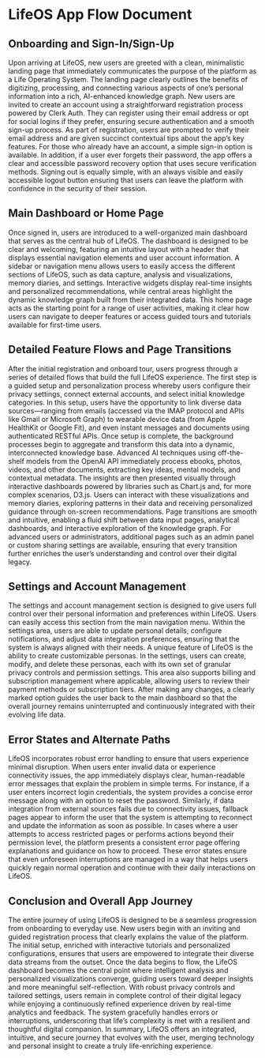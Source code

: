 # LifeOS App Flow Document

## Onboarding and Sign-In/Sign-Up
Upon arriving at LifeOS, new users are greeted with a clean, minimalistic landing page that immediately communicates the purpose of the platform as a Life Operating System. The landing page clearly outlines the benefits of digitizing, processing, and connecting various aspects of one’s personal information into a rich, AI-enhanced knowledge graph. New users are invited to create an account using a straightforward registration process powered by Clerk Auth. They can register using their email address or opt for social logins if they prefer, ensuring secure authentication and a smooth sign-up process. As part of registration, users are prompted to verify their email address and are given succinct contextual tips about the app’s key features. For those who already have an account, a simple sign-in option is available. In addition, if a user ever forgets their password, the app offers a clear and accessible password recovery option that uses secure verification methods. Signing out is equally simple, with an always visible and easily accessible logout button ensuring that users can leave the platform with confidence in the security of their session.

## Main Dashboard or Home Page
Once signed in, users are introduced to a well-organized main dashboard that serves as the central hub of LifeOS. The dashboard is designed to be clear and welcoming, featuring an intuitive layout with a header that displays essential navigation elements and user account information. A sidebar or navigation menu allows users to easily access the different sections of LifeOS, such as data capture, analysis and visualizations, memory diaries, and settings. Interactive widgets display real-time insights and personalized recommendations, while central areas highlight the dynamic knowledge graph built from their integrated data. This home page acts as the starting point for a range of user activities, making it clear how users can navigate to deeper features or access guided tours and tutorials available for first-time users.

## Detailed Feature Flows and Page Transitions
After the initial registration and onboard tour, users progress through a series of detailed flows that build the full LifeOS experience. The first step is a guided setup and personalization process whereby users configure their privacy settings, connect external accounts, and select initial knowledge categories. In this setup, users have the opportunity to link diverse data sources—ranging from emails (accessed via the IMAP protocol and APIs like Gmail or Microsoft Graph) to wearable device data (from Apple HealthKit or Google Fit), and even instant messages and documents using authenticated RESTful APIs. Once setup is complete, the background processes begin to aggregate and transform this data into a dynamic, interconnected knowledge base. Advanced AI techniques using off-the-shelf models from the OpenAI API immediately process ebooks, photos, videos, and other documents, extracting key ideas, mental models, and contextual metadata. The insights are then presented visually through interactive dashboards powered by libraries such as Chart.js and, for more complex scenarios, D3.js. Users can interact with these visualizations and memory diaries, exploring patterns in their data and receiving personalized guidance through on-screen recommendations. Page transitions are smooth and intuitive, enabling a fluid shift between data input pages, analytical dashboards, and interactive exploration of the knowledge graph. For advanced users or administrators, additional pages such as an admin panel or custom sharing settings are available, ensuring that every transition further enriches the user’s understanding and control over their digital legacy.

## Settings and Account Management
The settings and account management section is designed to give users full control over their personal information and preferences within LifeOS. Users can easily access this section from the main navigation menu. Within the settings area, users are able to update personal details, configure notifications, and adjust data integration preferences, ensuring that the system is always aligned with their needs. A unique feature of LifeOS is the ability to create customizable personas. In the settings, users can create, modify, and delete these personas, each with its own set of granular privacy controls and permission settings. This area also supports billing and subscription management where applicable, allowing users to review their payment methods or subscription tiers. After making any changes, a clearly marked option guides the user back to the main dashboard so that the overall journey remains uninterrupted and continuously integrated with their evolving life data.

## Error States and Alternate Paths
LifeOS incorporates robust error handling to ensure that users experience minimal disruption. When users enter invalid data or experience connectivity issues, the app immediately displays clear, human-readable error messages that explain the problem in simple terms. For instance, if a user enters incorrect login credentials, the system provides a concise error message along with an option to reset the password. Similarly, if data integration from external sources fails due to connectivity issues, fallback pages appear to inform the user that the system is attempting to reconnect and update the information as soon as possible. In cases where a user attempts to access restricted pages or performs actions beyond their permission level, the platform presents a consistent error page offering explanations and guidance on how to proceed. These error states ensure that even unforeseen interruptions are managed in a way that helps users quickly regain normal operation and continue with their daily interactions on LifeOS.

## Conclusion and Overall App Journey
The entire journey of using LifeOS is designed to be a seamless progression from onboarding to everyday use. New users begin with an inviting and guided registration process that clearly explains the value of the platform. The initial setup, enriched with interactive tutorials and personalized configurations, ensures that users are empowered to integrate their diverse data streams from the outset. Once the data begins to flow, the LifeOS dashboard becomes the central point where intelligent analysis and personalized visualizations converge, guiding users toward deeper insights and more meaningful self-reflection. With robust privacy controls and tailored settings, users remain in complete control of their digital legacy while enjoying a continuously refined experience driven by real-time analytics and feedback. The system gracefully handles errors or interruptions, underscoring that life’s complexity is met with a resilient and thoughtful digital companion. In summary, LifeOS offers an integrated, intuitive, and secure journey that evolves with the user, merging technology and personal insight to create a truly life-enriching experience.